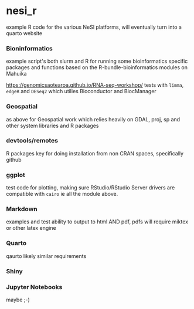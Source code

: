 # nesi_r
example R code for the various NeSI platforms, will eventually turn into a quarto website

### Bioninformatics
example script's both slurm and R for running some bioinformatics specific packages and functions based on the R-bundle-bioinformatics modules on Mahuika

https://genomicsaotearoa.github.io/RNA-seq-workshop/
tests with `limma`, `edgeR` and `DESeq2` which utilies Bioconductor and BiocManager

### Geospatial
as above for Geospatial work which relies heavily on GDAL, proj, sp and other system libraries and R packages

### devtools/remotes
R packages key for doing installation from non CRAN spaces, specifically github

### ggplot
test code for plotting, making sure RStudio/RStudio Server drivers are compatible with `cairo` ie all the module above.

### Markdown
examples and test ability to output to html AND pdf, pdfs will require miktex or other latex engine

### Quarto
qaurto likely similar requirements

### Shiny

### Jupyter Notebooks
maybe ;-)
